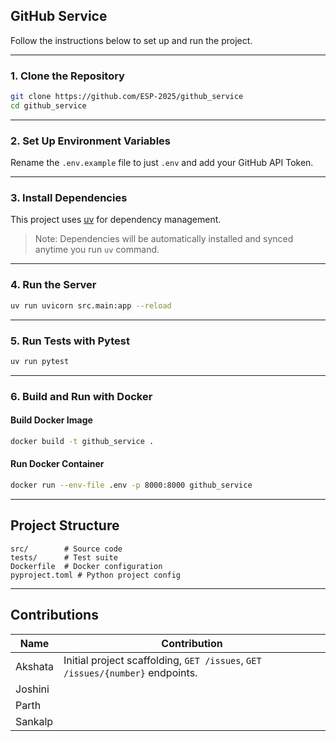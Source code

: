 ## GitHub Service

Follow the instructions below to set up and run the project.

---

### 1. Clone the Repository

```bash
git clone https://github.com/ESP-2025/github_service
cd github_service
```

---

### 2. Set Up Environment Variables

Rename the `.env.example` file to just `.env` and add your GitHub API Token.

---

### 3. Install Dependencies

This project uses [uv](https://github.com/astral-sh/uv) for dependency management.

> Note: Dependencies will be automatically installed and synced anytime you run `uv` command.

---

### 4. Run the Server

```bash
uv run uvicorn src.main:app --reload
```

---

### 5. Run Tests with Pytest

```bash
uv run pytest
```

---

### 6. Build and Run with Docker

#### Build Docker Image
```bash
docker build -t github_service .
```

#### Run Docker Container
```bash
docker run --env-file .env -p 8000:8000 github_service
```

---

## Project Structure

```
src/        # Source code
tests/      # Test suite
Dockerfile  # Docker configuration
pyproject.toml # Python project config
```

---

## Contributions

| Name    | Contribution                                                                 |
|---------|-------------------------------------------------------------------------------|
| Akshata | Initial project scaffolding, `GET /issues`, `GET /issues/{number}` endpoints. |
| Joshini |                                                                               |
| Parth   |                                                                               |
| Sankalp |                                                                               |

